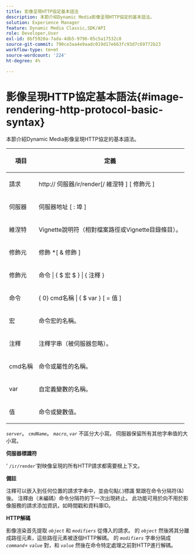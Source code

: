 ```yaml
---
title: 影像呈現HTTP協定基本語法
description: 本節介紹Dynamic Media影像呈現HTTP協定的基本語法。
solution: Experience Manager
feature: Dynamic Media Classic,SDK/API
role: Developer,User
exl-id: 8bf5920a-7ada-4db5-9796-05c5a17532c8
source-git-commit: 790ce3aa4e9aadc019d17e663fc93d7c69772b23
workflow-type: tm+mt
source-wordcount: '224'
ht-degree: 4%

---
```


# 影像呈現HTTP協定基本語法{#image-rendering-http-protocol-basic-syntax}

本節介紹Dynamic Media影像呈現HTTP協定的基本語法。

<table id="table_0A7D7207EE6D4B08B62BE8620EBE0B25"> 
 <thead> 
  <tr> 
   <th colname="col1" class="entry"> <p>項目 </p> </th> 
   <th colname="col2" class="entry"> <p>定義 </p> </th> 
  </tr> 
 </thead>
 <tbody> 
  <tr> 
   <td colname="col1"> <p><span class="varname"> 請求</span> </p> </td> 
   <td colname="col2"> <p>http://<span class="varname"> 伺服器</span>/ir/render[/<span class="varname"> 維涅特</span> ] [<span class="varname"> 修飾元</span> ] </p> </td> 
  </tr> 
  <tr> 
   <td colname="col1"> <p><span class="varname"> 伺服器 </span> </p> </td> 
   <td colname="col2"> <p><span class="varname"> 伺服器地址</span> [ :<span class="varname"> 埠</span> ] </p> </td> 
  </tr> 
  <tr> 
   <td colname="col1"> <p><span class="varname"> 維涅特 </span> </p> </td> 
   <td colname="col2"> <p>Vignette說明符（相對檔案路徑或Vignette目錄條目）。 </p> </td> 
  </tr> 
  <tr> 
   <td colname="col1"> <p><span class="varname"> 修飾元 </span> </p> </td> 
   <td colname="col2"> <p><span class="varname"> 修飾</span> *[ &amp; <span class="varname"> 修飾</span> ] </p> </td> 
  </tr> 
  <tr> 
   <td colname="col1"> <p><span class="varname"> 修飾元 </span> </p> </td> 
   <td colname="col2"> <p><span class="varname"> 命令</span> | { $ <span class="varname"> 宏</span> $ } | {<span class="varname"> 注釋</span> } </p> </td> 
  </tr> 
  <tr> 
   <td colname="col1"> <p><span class="varname"> 命令 </span> </p> </td> 
   <td colname="col2"> <p>{ 0} <span class="varname"> cmd名稱</span> | { $<span class="varname"> var</span> } [ = <span class="varname"> 值</span> ] </p> </td> 
  </tr> 
  <tr> 
   <td colname="col1"> <p><span class="varname"> 宏 </span> </p> </td> 
   <td colname="col2"> <p>命令宏的名稱。 </p> </td> 
  </tr> 
  <tr> 
   <td colname="col1"> <p><span class="varname"> 注釋 </span> </p> </td> 
   <td colname="col2"> <p>注釋字串（被伺服器忽略）。 </p> </td> 
  </tr> 
  <tr> 
   <td colname="col1"> <p><span class="varname"> cmd名稱 </span> </p> </td> 
   <td colname="col2"> <p>命令或屬性的名稱。 </p> </td> 
  </tr> 
  <tr> 
   <td colname="col1"> <p><span class="varname"> var </span> </p> </td> 
   <td colname="col2"> <p>自定義變數的名稱。 </p> </td> 
  </tr> 
  <tr> 
   <td colname="col1"> <p><span class="varname"> 值 </span> </p> </td> 
   <td colname="col2"> <p>命令或變數值。 </p> </td> 
  </tr> 
 </tbody> 
</table>

*`server`*。 *`cmdName`*。 *`macro`*, *`var`* 不區分大小寫。 伺服器保留所有其他字串值的大小寫。

**伺服器標識符**

&#39; `/ir/render`&#39;對映像呈現的所有HTTP請求都需要根上下文。

**備註**

注釋可以嵌入到任何位置的請求字串中，並由句點(.)標識 緊跟在命令分隔符(&amp;)後。 注釋由（未編碼）命令分隔符的下一次出現終止。 此功能可用於向不用於影像服務的請求添加資訊，如時間戳和資料庫ID。

**HTTP解碼**

影像渲染首先提取 *`object`* 和 *`modifiers`* 從傳入的請求。 的 *`object`* 然後將其分離成路徑元素，這些路徑元素被逐個HTTP解碼。 的 *`modifiers`* 字串分隔成 *`command`*= *`value`* 對，和 *`value`* 然後在命令特定處理之前對HTTP進行解碼。
